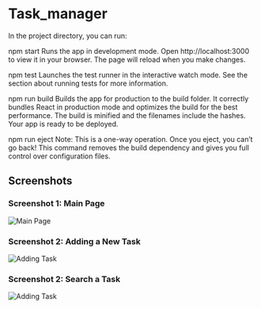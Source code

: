 # Task_manager
In the project directory, you can run:

npm start
Runs the app in development mode. Open http://localhost:3000 to view it in your browser. The page will reload when you make changes.

npm test
Launches the test runner in the interactive watch mode. See the section about running tests for more information.

npm run build
Builds the app for production to the build folder. It correctly bundles React in production mode and optimizes the build for the best performance. The build is minified and the filenames include the hashes. Your app is ready to be deployed.

npm run eject
Note: This is a one-way operation. Once you eject, you can’t go back! This command removes the build dependency and gives you full control over configuration files.

## Screenshots

### Screenshot 1: Main Page
![Main Page](src/components/assets/Home.png)

### Screenshot 2: Adding a New Task
![Adding Task](src/components/assets/Add.png)

### Screenshot 2: Search a Task
![Adding Task](src/components/assets/Search.png)
